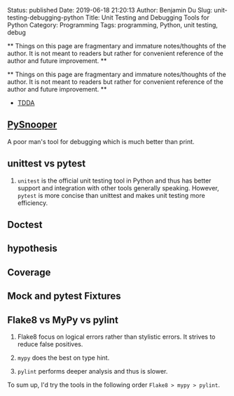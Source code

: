 Status: published
Date: 2019-06-18 21:20:13
Author: Benjamin Du
Slug: unit-testing-debugging-python
Title: Unit Testing and Debugging Tools for Python
Category: Programming
Tags: programming, Python, unit testing, debug

**
Things on this page are fragmentary and immature notes/thoughts of the author.
It is not meant to readers but rather for convenient reference of the author and future improvement.
**


**
Things on this page are fragmentary and immature notes/thoughts of the author.
It is not meant to readers but rather for convenient reference of the author and future improvement.
**

- [TDDA](https://github.com/tdda/tdda)


## [PySnooper](https://github.com/cool-RR/PySnooper)

A poor man's tool for debugging which is much better than print.

## unittest vs pytest

1. `unitest` is the official unit testing tool in Python
    and thus has better support and integration with other tools generally speaking. 
    However, 
    `pytest` is more concise than unittest and makes unit testing more efficiency.

## Doctest 

## hypothesis

## Coverage

## Mock and pytest Fixtures

## Flake8 vs MyPy vs pylint 

1. Flake8 focus on logical errors rather than stylistic errors.
    It strives to reduce false positives.

2. `mypy` does the best on type hint.

3. `pylint` performs deeper analysis and thus is slower.

To sum up,
I'd try the tools in the following order
`Flake8 > mypy > pylint`.
